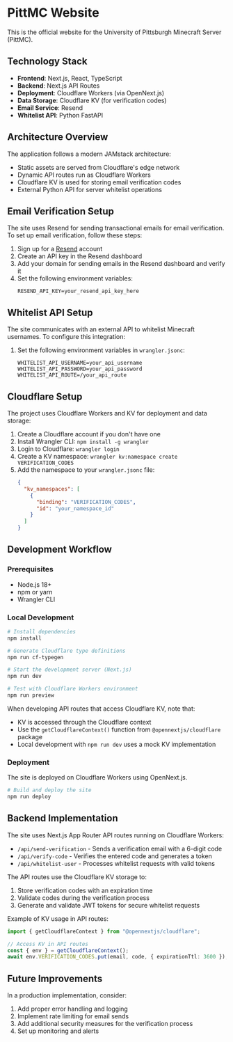# PittMC Website

This is the official website for the University of Pittsburgh Minecraft Server (PittMC).

## Technology Stack

- **Frontend**: Next.js, React, TypeScript
- **Backend**: Next.js API Routes
- **Deployment**: Cloudflare Workers (via OpenNext.js)
- **Data Storage**: Cloudflare KV (for verification codes)
- **Email Service**: Resend
- **Whitelist API**: Python FastAPI

## Architecture Overview

The application follows a modern JAMstack architecture:

- Static assets are served from Cloudflare's edge network
- Dynamic API routes run as Cloudflare Workers
- Cloudflare KV is used for storing email verification codes
- External Python API for server whitelist operations

## Email Verification Setup

The site uses Resend for sending transactional emails for email verification. To set up email verification, follow these steps:

1. Sign up for a [Resend](https://resend.com) account
2. Create an API key in the Resend dashboard
3. Add your domain for sending emails in the Resend dashboard and verify it
4. Set the following environment variables:
   ```
   RESEND_API_KEY=your_resend_api_key_here
   ```

## Whitelist API Setup

The site communicates with an external API to whitelist Minecraft usernames. To configure this integration:

1. Set the following environment variables in `wrangler.jsonc`:
   ```
   WHITELIST_API_USERNAME=your_api_username
   WHITELIST_API_PASSWORD=your_api_password
   WHITELIST_API_ROUTE=/your_api_route
   ```

## Cloudflare Setup

The project uses Cloudflare Workers and KV for deployment and data storage:

1. Create a Cloudflare account if you don't have one
2. Install Wrangler CLI: `npm install -g wrangler`
3. Login to Cloudflare: `wrangler login`
4. Create a KV namespace: `wrangler kv:namespace create VERIFICATION_CODES`
5. Add the namespace to your `wrangler.jsonc` file:
   ```json
   {
     "kv_namespaces": [
       {
         "binding": "VERIFICATION_CODES",
         "id": "your_namespace_id"
       }
     ]
   }
   ```

## Development Workflow

### Prerequisites

- Node.js 18+
- npm or yarn
- Wrangler CLI

### Local Development

```bash
# Install dependencies
npm install

# Generate Cloudflare type definitions
npm run cf-typegen

# Start the development server (Next.js)
npm run dev

# Test with Cloudflare Workers environment
npm run preview
```

When developing API routes that access Cloudflare KV, note that:

- KV is accessed through the Cloudflare context
- Use the `getCloudflareContext()` function from `@opennextjs/cloudflare` package
- Local development with `npm run dev` uses a mock KV implementation

### Deployment

The site is deployed on Cloudflare Workers using OpenNext.js.

```bash
# Build and deploy the site
npm run deploy
```

## Backend Implementation

The site uses Next.js App Router API routes running on Cloudflare Workers:

- `/api/send-verification` - Sends a verification email with a 6-digit code
- `/api/verify-code` - Verifies the entered code and generates a token
- `/api/whitelist-user` - Processes whitelist requests with valid tokens

The API routes use the Cloudflare KV storage to:
1. Store verification codes with an expiration time
2. Validate codes during the verification process
3. Generate and validate JWT tokens for secure whitelist requests

Example of KV usage in API routes:
```typescript
import { getCloudflareContext } from "@opennextjs/cloudflare";

// Access KV in API routes
const { env } = getCloudflareContext();
await env.VERIFICATION_CODES.put(email, code, { expirationTtl: 3600 }); // 1 hour expiration
```

## Future Improvements

In a production implementation, consider:
1. Add proper error handling and logging
2. Implement rate limiting for email sends
3. Add additional security measures for the verification process
4. Set up monitoring and alerts 